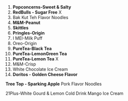 1. **Popconcerns-Sweet & Salty** 
2. **RedBulls - Sugar Free** X
3. Bak Kut Teh Flavor Noodles
4. **M&M-Peanut**
5. **Skittles**
6. **Pringles-Origin**
7. I MEI-Milk Puff
8. Oreo-Origin
9. **PureTea-Black Tea**
10. **PureTea-LemonGreen Tea**
11. **PureTea-Lemon Tea** X
12. M&M-Crisp
13. White Chocolate Ice Cream
14. **Doritos - Golden Cheese Flavor**


**Tree Top - Sparking Apple** 
Pork Flavor Noodles


21Plus-White Gourd & Lemon Cold Drink
Mango Ice Cream

